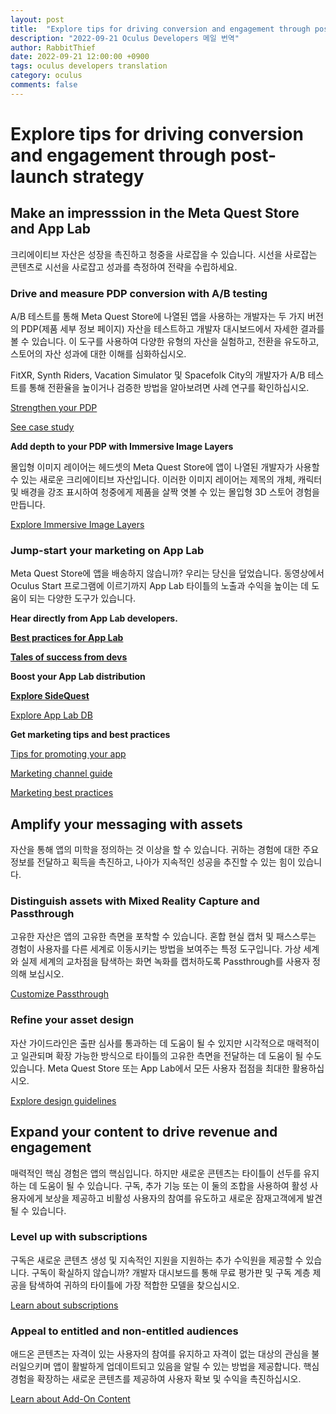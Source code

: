 ```yaml
---
layout: post
title:  "Explore tips for driving conversion and engagement through post-launch strategy"
description: "2022-09-21 Oculus Developers 메일 번역"
author: RabbitThief
date: 2022-09-21 12:00:00 +0900
tags: oculus developers translation 
category: oculus
comments: false
---	
```





# Explore tips for driving conversion and engagement through post-launch strategy

## Make an impresssion in the Meta Quest Store and App Lab

크리에이티브 자산은 성장을 촉진하고 청중을 사로잡을 수 있습니다. 시선을 사로잡는 콘텐츠로 시선을 사로잡고 성과를 측정하여 전략을 수립하세요.

### Drive and measure PDP conversion with A/B testing

A/B 테스트를 통해 Meta Quest Store에 나열된 앱을 사용하는 개발자는 두 가지 버전의 PDP(제품 세부 정보 페이지) 자산을 테스트하고 개발자 대시보드에서 자세한 결과를 볼 수 있습니다. 이 도구를 사용하여 다양한 유형의 자산을 실험하고, 전환을 유도하고, 스토어의 자산 성과에 대한 이해를 심화하십시오.

FitXR, Synth Riders, Vacation Simulator 및 Spacefolk City의 개발자가 A/B 테스트를 통해 전환율을 높이거나 검증한 방법을 알아보려면 사례 연구를 확인하십시오.

[Strengthen your PDP](https://click.dev.oculusvr.com/?qs=7f99ce40d42608cc8ac0989331ae748bc504ab8656d2fdc06142447dcc4a4b82fe0424d13e18a80b9b372fe96677908e12de0f123292a6ff)

[See case study](https://click.dev.oculusvr.com/?qs=7f99ce40d42608ccc920c150f2007546f4739df562de557296fe1e0dd6ab517a2f136cc15be5f835f1931a28884388f8393b94e3bb45c3f9)

**Add depth to your PDP with Immersive Image Layers**

몰입형 이미지 레이어는 헤드셋의 Meta Quest Store에 앱이 나열된 개발자가 사용할 수 있는 새로운 크리에이티브 자산입니다. 이러한 이미지 레이어는 제목의 개체, 캐릭터 및 배경을 강조 표시하여 청중에게 제품을 살짝 엿볼 수 있는 몰입형 3D 스토어 경험을 만듭니다.

[Explore Immersive Image Layers](https://click.dev.oculusvr.com/?qs=7f99ce40d42608cc9b5b3e89f480ac75bd9220e2f4a8271eb3952c8762d5a525a927035400416c15fb6f14d1632bb2ddb5460b726ade8974)

### Jump-start your marketing on App Lab

Meta Quest Store에 앱을 배송하지 않습니까? 우리는 당신을 덮었습니다. 동영상에서 Oculus Start 프로그램에 이르기까지 App Lab 타이틀의 노출과 수익을 높이는 데 도움이 되는 다양한 도구가 있습니다.

**Hear directly from App Lab developers.**

**[Best practices for App Lab](https://click.dev.oculusvr.com/?qs=7927ff4834cee9a0c431459b65ef0fd7770447faa508d8328af3dde04c5292c7bf69a2fd2a007a9bef046159ae2ef654004f1407697c6acf)**

**[Tales of success from devs](https://click.dev.oculusvr.com/?qs=7927ff4834cee9a02355d61e0a08383a6127b4dbe00227c93ccf6d93ed7a7ba9f20911ac82f3280cc9b2f0b7bfa80bd8db4a9a47866afcba)**

**Boost your App Lab distribution**

**[Explore SideQuest](https://click.dev.oculusvr.com/?qs=7927ff4834cee9a09317b3d2dba8efc7f8ef3c2440d4277b5aabe8fb77a1d43e68ef375124e86794219bd6691910cac1d96feabb6746353e)**

[Explore App Lab DB](https://click.dev.oculusvr.com/?qs=7927ff4834cee9a0546b81adf56309d4321a6ad826ed6c2143ae879a979c85525422aabbb76cacbd1bb88c1aa480c9a766c8ae6e4e16a55c)

**Get marketing tips and best practices**

[Tips for promoting your app](https://click.dev.oculusvr.com/?qs=7927ff4834cee9a03016a0c2d5734894e9ea5c1e87194f825d95a0bf127218f84d91fdf5c45671c7164a1204ce42561ae902930962669592)

[Marketing channel guide](https://click.dev.oculusvr.com/?qs=7927ff4834cee9a092f6429c56fca5201ab614639c3cc1a9e026bac8b86ae8127ecf945c41c15ecd83ff251472dce04dd073268d41722727)

[Marketing best practices](https://click.dev.oculusvr.com/?qs=7927ff4834cee9a0ba6879d92aac7ab2b4c7f0bfb63f4cee183eb21ca70628f449dafcd6f1a2fbd7c3e701b0d27f19de3a63295345bae3fb)

## Amplify your messaging with assets

자산을 통해 앱의 미학을 정의하는 것 이상을 할 수 있습니다. 귀하는 경험에 대한 주요 정보를 전달하고 획득을 촉진하고, 나아가 지속적인 성공을 추진할 수 있는 힘이 있습니다.

### Distinguish assets with Mixed Reality Capture and Passthrough

고유한 자산은 앱의 고유한 측면을 포착할 수 있습니다. 혼합 현실 캡처 및 패스스루는 경험이 사용자를 다른 세계로 이동시키는 방법을 보여주는 특정 도구입니다. 가상 세계와 실제 세계의 교차점을 탐색하는 화면 녹화를 캡처하도록 Passthrough를 사용자 정의해 보십시오.

[Customize Passthrough](https://click.dev.oculusvr.com/?qs=11095304a9e507879136c575d14b1768e9d0945a80a8e9dbff7eca3896df8fb9633c8dc8b43541c69359e184a1342888fc85fd371c2637df)

### Refine your asset design

자산 가이드라인은 출판 심사를 통과하는 데 도움이 될 수 있지만 시각적으로 매력적이고 일관되며 확장 가능한 방식으로 타이틀의 고유한 측면을 전달하는 데 도움이 될 수도 있습니다. Meta Quest Store 또는 App Lab에서 모든 사용자 접점을 최대한 활용하십시오.

[Explore design guidelines](https://click.dev.oculusvr.com/?qs=11095304a9e5078781f44a3dca0d8aa58e8acf665377be54135404a5fd1ebffa2ad65c3880e01e1b13309c35d60887d0bdddeef2b0ee86cc)

## Expand your content to drive revenue and engagement

매력적인 핵심 경험은 앱의 핵심입니다. 하지만 새로운 콘텐츠는 타이틀이 선두를 유지하는 데 도움이 될 수 있습니다. 구독, 추가 기능 또는 이 둘의 조합을 사용하여 활성 사용자에게 보상을 제공하고 비활성 사용자의 참여를 유도하고 새로운 잠재고객에게 발견될 수 있습니다.

### Level up with subscriptions

구독은 새로운 콘텐츠 생성 및 지속적인 지원을 지원하는 추가 수익원을 제공할 수 있습니다. 구독이 확실하지 않습니까? 개발자 대시보드를 통해 무료 평가판 및 구독 계층 제공을 탐색하여 귀하의 타이틀에 가장 적합한 모델을 찾으십시오.

[Learn about subscriptions](https://click.dev.oculusvr.com/?qs=11095304a9e50787d5889aa4b006ea9672bed9e4b1c6e30095ad05fef00fb1a6ce9256092ae63cbbdb61c1301c4125a8679e620556ae0dea)

### Appeal to entitled and non-entitled audiences

애드온 콘텐츠는 자격이 있는 사용자의 참여를 유지하고 자격이 없는 대상의 관심을 불러일으키며 앱이 활발하게 업데이트되고 있음을 알릴 수 있는 방법을 제공합니다. 핵심 경험을 확장하는 새로운 콘텐츠를 제공하여 사용자 확보 및 수익을 촉진하십시오.

[Learn about Add-On Content](https://click.dev.oculusvr.com/?qs=11095304a9e50787acda0a1db627ebdd8794309dd7e840ee13343b696d632434f62ab060c9146fe349dee195e3a77c8d9f350b25c142b4fe)
